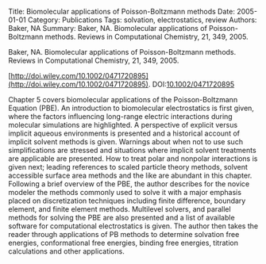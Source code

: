 Title: Biomolecular applications of Poisson-Boltzmann methods
Date: 2005-01-01
Category: Publications
Tags: solvation, electrostatics, review
Authors: Baker, NA
Summary: Baker, NA. Biomolecular applications of Poisson-Boltzmann methods. Reviews in Computational Chemistry, 21, 349, 2005. 

Baker, NA. Biomolecular applications of Poisson-Boltzmann methods. Reviews in Computational Chemistry, 21, 349, 2005. 

[http://doi.wiley.com/10.1002/0471720895](http://doi.wiley.com/10.1002/0471720895). DOI:[10.1002/0471720895](http://dx.doi.org/10.1002/0471720895)

Chapter 5 covers biomolecular applications of the Poisson-Boltzmann Equation (PBE). An introduction to biomolecular electrostatics is first given, where the factors influencing long-range electric interactions during molecular simulations are highlighted. A perspective of explicit versus implicit aqueous environments is presented and a historical account of implicit solvent methods is given. Warnings about when not to use such simplifications are stressed and situations where implicit solvent treatments are applicable are presented. How to treat polar and nonpolar interactions is given next; leading references to scaled particle theory methods, solvent accessible surface area methods and the like are abundant in this chapter. Following a brief overview of the PBE, the author describes for the novice modeler the methods commonly used to solve it with a major emphasis placed on discretization techniques including finite difference, boundary element, and finite element methods. Multilevel solvers, and parallel methods for solving the PBE are also presented and a list of available software for computational electrostatics is given. The author then takes the reader through applications of PB methods to determine solvation free energies, conformational free energies, binding free energies, titration calculations and other applications.
